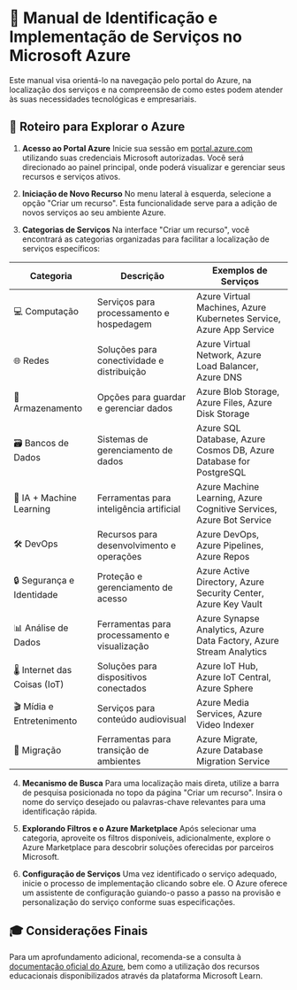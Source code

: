 # 📘 Manual de Identificação e Implementação de Serviços no Microsoft Azure

Este manual visa orientá-lo na navegação pelo portal do Azure, na localização dos serviços e na compreensão de como estes podem atender às suas necessidades tecnológicas e empresariais.

## 📌 Roteiro para Explorar o Azure

1. **Acesso ao Portal Azure**
   Inicie sua sessão em [portal.azure.com](https://portal.azure.com) utilizando suas credenciais Microsoft autorizadas. Você será direcionado ao painel principal, onde poderá visualizar e gerenciar seus recursos e serviços ativos.

2. **Iniciação de Novo Recurso**
   No menu lateral à esquerda, selecione a opção "Criar um recurso". Esta funcionalidade serve para a adição de novos serviços ao seu ambiente Azure.

3. **Categorias de Serviços**
   Na interface "Criar um recurso", você encontrará as categorias organizadas para facilitar a localização de serviços específicos:

| Categoria | Descrição | Exemplos de Serviços |
|-----------|-----------|----------------------|
| 💻 Computação | Serviços para processamento e hospedagem | Azure Virtual Machines, Azure Kubernetes Service, Azure App Service |
| 🌐 Redes | Soluções para conectividade e distribuição | Azure Virtual Network, Azure Load Balancer, Azure DNS |
| 💾 Armazenamento | Opções para guardar e gerenciar dados | Azure Blob Storage, Azure Files, Azure Disk Storage |
| 🗃️ Bancos de Dados | Sistemas de gerenciamento de dados | Azure SQL Database, Azure Cosmos DB, Azure Database for PostgreSQL |
| 🧠 IA + Machine Learning | Ferramentas para inteligência artificial | Azure Machine Learning, Azure Cognitive Services, Azure Bot Service |
| 🛠️ DevOps | Recursos para desenvolvimento e operações | Azure DevOps, Azure Pipelines, Azure Repos |
| 🔒 Segurança e Identidade | Proteção e gerenciamento de acesso | Azure Active Directory, Azure Security Center, Azure Key Vault |
| 📊 Análise de Dados | Ferramentas para processamento e visualização | Azure Synapse Analytics, Azure Data Factory, Azure Stream Analytics |
| 🌡️ Internet das Coisas (IoT) | Soluções para dispositivos conectados | Azure IoT Hub, Azure IoT Central, Azure Sphere |
| 🎬 Mídia e Entretenimento | Serviços para conteúdo audiovisual | Azure Media Services, Azure Video Indexer |
| 🔄 Migração | Ferramentas para transição de ambientes | Azure Migrate, Azure Database Migration Service |

4. **Mecanismo de Busca**
   Para uma localização mais direta, utilize a barra de pesquisa posicionada no topo da página "Criar um recurso". Insira o nome do serviço desejado ou palavras-chave relevantes para uma identificação rápida.

5. **Explorando Filtros e o Azure Marketplace**
   Após selecionar uma categoria, aproveite os filtros disponíveis, adicionalmente, explore o Azure Marketplace para descobrir soluções oferecidas por parceiros Microsoft.

6. **Configuração de Serviços**
   Uma vez identificado o serviço adequado, inicie o processo de implementação clicando sobre ele. O Azure oferece um assistente de configuração guiando-o passo a passo na provisão e personalização do serviço conforme suas especificações.

## 🎓 Considerações Finais

Para um aprofundamento adicional, recomenda-se a consulta à [documentação oficial do Azure](https://learn.microsoft.com/pt-br/azure/?product=popular), bem como a utilização dos recursos educacionais disponibilizados através da plataforma Microsoft Learn.